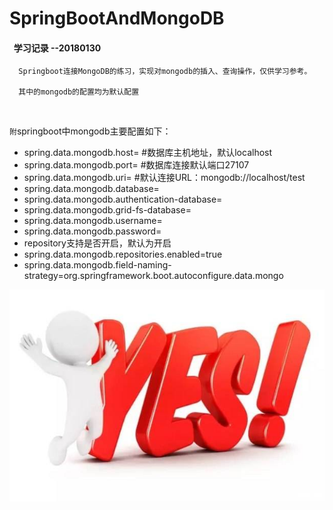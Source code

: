 # SpringBootAndMongoDB

####   学习记录  --20180130

      Springboot连接MongoDB的练习，实现对mongodb的插入、查询操作，仅供学习参考。

      其中的mongodb的配置均为默认配置
      
      
`附`springboot中mongodb主要配置如下：<br>
* spring.data.mongodb.host=  #数据库主机地址，默认localhost<br>
* spring.data.mongodb.port=  #数据库连接默认端口27107<br>
* spring.data.mongodb.uri=   #默认连接URL：mongodb://localhost/test<br>
* spring.data.mongodb.database=<br>
* spring.data.mongodb.authentication-database=<br>
* spring.data.mongodb.grid-fs-database=<br>
* spring.data.mongodb.username=<br>
* spring.data.mongodb.password=<br>
* repository支持是否开启，默认为开启<br>
* spring.data.mongodb.repositories.enabled=true<br>
* spring.data.mongodb.field-naming-strategy=org.springframework.boot.autoconfigure.data.mongo<br>

![image](https://github.com/ArjenWang/SpringBootAndMongoDB/blob/master/src/main/resources/templates/img/yes.jpg?raw=true)
